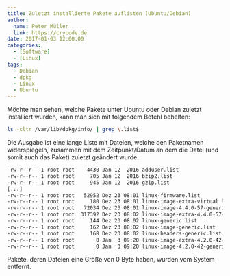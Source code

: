 ```yaml
---
title: Zuletzt installierte Pakete auflisten (Ubuntu/Debian)
author:
  name: Peter Müller
  link: https://crycode.de
date: 2017-01-03 12:00:00
categories:
  - [Software]
  - [Linux]
tags:
  - Debian
  - dpkg
  - Linux
  - Ubuntu
---
```


Möchte man sehen, welche Pakete unter Ubuntu oder Debian zuletzt installiert wurden, kann man sich mit folgendem Befehl behelfen:

```sh Zuletzt installierte Pakete auflisten
ls -cltr /var/lib/dpkg/info/ | grep \.list$
```

<!-- more -->

Die Ausgabe ist eine lange Liste mit Dateien, welche den Paketnamen widerspiegeln, zusammen mit dem Zeitpunkt/Datum an dem die Datei (und somit auch das Paket) zuletzt geändert wurde.

```sh Beispielausgabe
-rw-r--r-- 1 root root    4430 Jan 12  2016 adduser.list
-rw-r--r-- 1 root root     705 Jan 12  2016 bzip2.list
-rw-r--r-- 1 root root     945 Jan 12  2016 gzip.list
[...]
-rw-r--r-- 1 root root   52952 Dez 23 08:01 linux-firmware.list
-rw-r--r-- 1 root root     180 Dez 23 08:01 linux-image-extra-virtual.list
-rw-r--r-- 1 root root   72034 Dez 23 08:01 linux-image-4.4.0-57-generic.list
-rw-r--r-- 1 root root  317392 Dez 23 08:02 linux-image-extra-4.4.0-57-generic.list
-rw-r--r-- 1 root root     144 Dez 23 08:02 linux-generic.list
-rw-r--r-- 1 root root     162 Dez 23 08:02 linux-image-generic.list
-rw-r--r-- 1 root root     168 Dez 23 08:02 linux-headers-generic.list
-rw-r--r-- 1 root root       0 Jan  3 09:20 linux-image-extra-4.2.0-42-generic.list
-rw-r--r-- 1 root root       0 Jan  3 09:20 linux-image-4.2.0-42-generic.list
```

Pakete, deren Dateien eine Größe von 0 Byte haben, wurden vom System entfernt.

